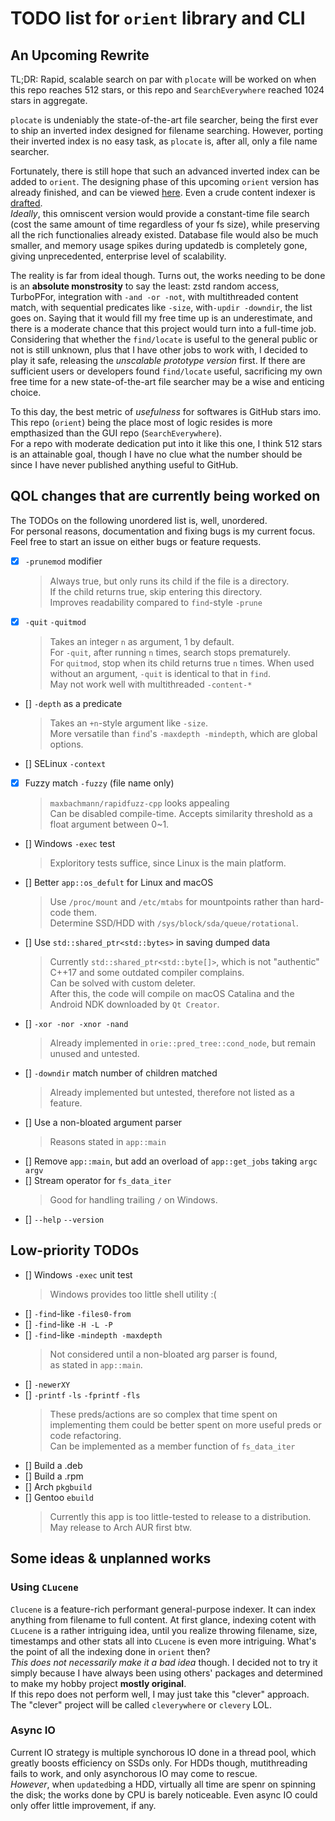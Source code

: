 # TODO list for `orient` library and CLI

## An Upcoming Rewrite

TL;DR: Rapid, scalable search on par with `plocate` will be worked on
when this repo reaches 512 stars, or this repo and `SearchEverywhere`
reached 1024 stars in aggregate.  

`plocate` is undeniably the state-of-the-art file searcher, being the
first ever to ship an inverted index designed for filename searching.
However, porting their inverted index is no easy task, as `plocate` is,
after all, only a file name searcher.

Fortunately, there is still hope that such an advanced inverted index
can be added to `orient`. The designing phase of this upcoming `orient`
version has already finished, and can be viewed [here](trigram_design.md).
Even a crude content indexer is [drafted](content_idx.md).  
*Ideally*, this omniscent version would provide a constant-time file
search (cost the same amount of time regardless of your fs size), while
preserving all the rich functionalies already existed. Database file
would also be much smaller, and memory usage spikes during updatedb
is completely gone, giving unprecedented, enterprise level of scalability.

The reality is far from ideal though. Turns out, the works needing to be
done is an **absolute monstrosity** to say the least: zstd random access,
TurboPFor, integration with `-and -or -not`, with multithreaded content
match, with sequential predicates like `-size`, with`-updir -downdir`,
the list goes on. Saying that it would fill my free time up is an
underestimate, and there is a moderate chance that this project would
turn into a full-time job.  
Considering that whether the `find/locate` is useful to the general public
or not is still unknown, plus that I have other jobs to work with, I
decided to play it safe, releasing the *unscalable prototype version*
first. If there are sufficient users or developers found `find/locate`
useful, sacrificing my own free time for a new state-of-the-art file
searcher may be a wise and enticing choice.

To this day, the best metric of *usefulness* for softwares is GitHub stars
imo. This repo (`orient`) being the place most of logic resides is more
empthasized than the GUI repo (`SearchEverywhere`).  
For a repo with moderate dedication put into it like this one, I think
512 stars is an attainable goal, though I have no clue what the number
should be since I have never published anything useful to GitHub.

## QOL changes that are currently being worked on

The TODOs on the following unordered list is, well, unordered.  
For personal reasons, documentation and fixing bugs is my current focus.  
Feel free to start an issue on either bugs or feature requests.

- [x] `-prunemod` modifier
    > Always true, but only runs its child if the file is a directory.  
    > If the child returns true, skip entering this directory.  
    > Improves readability compared to `find`-style `-prune`
- [x] `-quit` `-quitmod`
    > Takes an integer `n` as argument, 1 by default.  
    > For `-quit`, after running `n` times, search stops prematurely.  
    > For `quitmod`, stop when its child returns true `n` times.
    > When used without an argument, `-quit` is identical to that in `find`.  
    > May not work well with multithreaded `-content-*`
- [] `-depth` as a predicate
    > Takes an `+n`-style argument like `-size`.  
    > More versatile than `find`'s `-maxdepth -mindepth`, which are global options.
- [] SELinux `-context`
- [x] Fuzzy match `-fuzzy` (file name only)
    > `maxbachmann/rapidfuzz-cpp` looks appealing  
    > Can be disabled compile-time.
    > Accepts similarity threshold as a float argument between 0~1.
- [] Windows `-exec` test
    > Exploritory tests suffice, since Linux is the main platform.
- [] Better `app::os_defult` for Linux and macOS
    > Use `/proc/mount` and `/etc/mtabs` for mountpoints rather
    > than hard-code them.  
    > Determine SSD/HDD with `/sys/block/sda/queue/rotational`.
- [] Use `std::shared_ptr<std::bytes>` in saving dumped data
    > Currently `std::shared_ptr<std::byte[]>`, which is not
    > "authentic" C++17 and some outdated compiler complains.  
    > Can be solved with custom deleter.  
    > After this, the code will compile on macOS Catalina and
    > the Android NDK downloaded by `Qt Creator`.
- [] `-xor -nor -xnor -nand`
    > Already implemented in `orie::pred_tree::cond_node`, but
    > remain unused and untested.
- [] `-downdir` match number of children matched
    > Already implemented but untested, therefore not listed as a feature.
- [] Use a non-bloated argument parser
    > Reasons stated in `app::main`
- [] Remove `app::main`, but add an overload of `app::get_jobs`
    taking `argc argv`
- [] Stream operator for `fs_data_iter`
    > Good for handling trailing `/` on Windows.
- [] `--help` `--version`

## Low-priority TODOs

- [] Windows `-exec` unit test
    > Windows provides too little shell utility :(
- [] `-find`-like `-files0-from`
- [] `-find`-like `-H -L -P`
- [] `-find`-like `-mindepth -maxdepth`
    > Not considered until a non-bloated arg parser is found,  
    > as stated in `app::main`.
- [] `-newerXY`
- [] `-printf` `-ls` `-fprintf` `-fls`
    > These preds/actions are so complex that time spent on
    > implementing them could be better spent on more useful
    > preds or code refactoring.  
    > Can be implemented as a member function of `fs_data_iter`
- [] Build a .deb
- [] Build a .rpm
- [] Arch `pkgbuild`
- [] Gentoo `ebuild`
    > Currently this app is too little-tested to release to a distribution.
    > May release to Arch AUR first btw.

## Some ideas & unplanned works

### Using `CLucene`

`Clucene` is a feature-rich performant general-purpose indexer. It can
index anything from filename to full content. At first glance, indexing
cotent with `CLucene` is a rather intriguing idea, until you realize
throwing filename, size, timestamps and other stats all into `CLucene`
is even more intriguing. What's the point of all the indexing done in
`orient` then?  
*This does not necessarily make it a bad idea* though. I decided not to
try it simply because I have always been using others' packages and
determined to make my hobby project **mostly original**.  
If this repo does not perform well, I may just take this "clever" approach.
The "clever" project will be called `cleverywhere` or `clevery` LOL.

### Async IO

Current IO strategy is multiple synchorous IO done in a thread pool, which
greatly boosts efficiency on SSDs only. For HDDs though, mutithreading fails
to work, and only asynchorous IO may come to rescue.  
*However*, when `updatedb`ing a HDD, virtually all time are spenr on spinning
the disk; the works done by CPU is barely noticeable. Even async IO could only
offer little improvement, if any.
